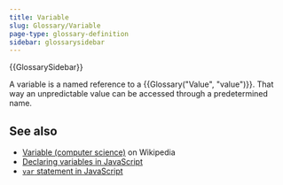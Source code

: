 ```yaml
---
title: Variable
slug: Glossary/Variable
page-type: glossary-definition
sidebar: glossarysidebar
---
```


{{GlossarySidebar}}

A variable is a named reference to a {{Glossary("Value", "value")}}. That way an unpredictable value can be accessed through a predetermined name.

## See also

- [Variable (computer science)](<https://en.wikipedia.org/wiki/Variable_(computer_science)>) on Wikipedia
- [Declaring variables in JavaScript](/en-US/docs/Web/JavaScript/Guide/Grammar_and_types#declarations)
- [`var` statement in JavaScript](/en-US/docs/Web/JavaScript/Reference/Statements/var)
